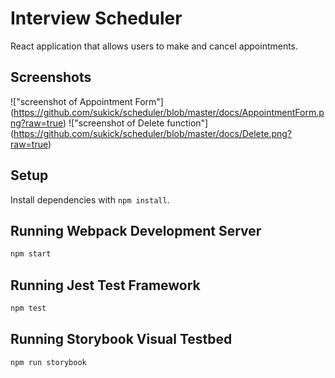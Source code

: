 # Interview Scheduler

React application that allows users to make and cancel appointments.


## Screenshots 

!["screenshot of Appointment Form"] (https://github.com/sukick/scheduler/blob/master/docs/AppointmentForm.png?raw=true)
!["screenshot of Delete function"] (https://github.com/sukick/scheduler/blob/master/docs/Delete.png?raw=true)
## Setup

Install dependencies with `npm install`.

## Running Webpack Development Server

```sh
npm start
```

## Running Jest Test Framework

```sh
npm test
```

## Running Storybook Visual Testbed

```sh
npm run storybook
```

